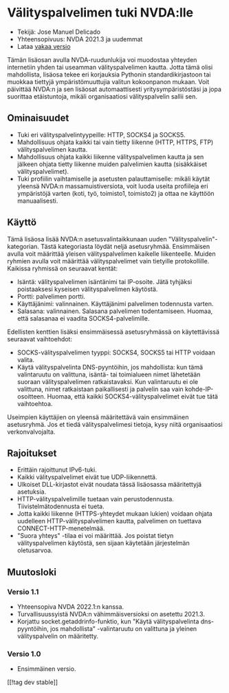 # Välityspalvelimen tuki NVDA:lle #

* Tekijä: Jose Manuel Delicado
* Yhteensopivuus: NVDA 2021.3 ja uudemmat
* Lataa [vakaa versio][1]

Tämän lisäosan avulla NVDA-ruudunlukija voi muodostaa yhteyden internetiin
yhden tai useamman välityspalvelimen kautta. Jotta tämä olisi mahdollista,
lisäosa tekee eri korjauksia Pythonin standardikirjastoon tai muokkaa
tiettyjä ympäristömuuttujia valitun kokoonpanon mukaan. Voit päivittää
NVDA:n ja sen lisäosat automaattisesti yritysympäristöstäsi ja jopa
suorittaa etäistuntoja, mikäli organisaatiosi välityspalvelin sallii sen.

## Ominaisuudet

* Tuki eri välityspalvelintyypeille: HTTP, SOCKS4 ja SOCKS5.
* Mahdollisuus ohjata kaikki tai vain tietty liikenne (HTTP, HTTPS, FTP)
  välityspalvelimen kautta.
* Mahdollisuus ohjata kaikki liikenne välityspalvelimen kautta ja sen
  jälkeen ohjata tietty liikenne muiden palvelimien kautta (sisäkkäiset
  välityspalvelimet).
* Tuki profiilin vaihtamiselle ja asetusten palauttamiselle: mikäli käytät
  yleensä NVDA:n massamuistiversiota, voit luoda useita profiileja eri
  ympäristöjä varten (koti, työ, toimisto1, toimisto2) ja ottaa ne käyttöön
  manuaalisesti.

## Käyttö

Tämä lisäosa lisää NVDA:n asetusvalintaikkunaan uuden
"Välityspalvelin"-kategorian. Tästä kategoriasta löydät neljä
asetusryhmää. Ensimmäisen avulla voit määrittää yleisen välityspalvelimen
kaikelle liikenteelle. Muiden ryhmien avulla voit määrittää
välityspalvelimet vain tietyille protokollille. Kaikissa ryhmissä on
seuraavat kentät:

* Isäntä: välityspalvelimen isäntänimi tai IP-osoite. Jätä tyhjäksi
  poistaaksesi kyseisen välityspalvelimen käytöstä.
* Portti: palvelimen portti.
* Käyttäjänimi: valinnainen. Käyttäjänimi palvelimen todennusta varten.
* Salasana: valinnainen. Salasana palvelimen todentamiseen. Huomaa, että
  salasanaa ei vaadita SOCKS4-palvelimille.

Edellisten kenttien lisäksi ensimmäisessä asetusryhmässä on käytettävissä
seuraavat vaihtoehdot:

* SOCKS-välityspalvelimen tyyppi: SOCKS4, SOCKS5 tai HTTP voidaan valita.
* Käytä välityspalvelinta DNS-pyyntöihin, jos mahdollista: kun tämä
  valintaruutu on valittuna, isäntä- tai toimialueen nimet lähetetään
  suoraan välityspalvelimen ratkaistavaksi. Kun valintaruutu ei ole
  valittuna, nimet ratkaistaan paikallisesti ja palvelin saa vain
  kohde-IP-osoitteen. Huomaa, että kaikki SOCKS4-välityspalvelimet eivät tue
  tätä vaihtoehtoa.

Useimpien käyttäjien on yleensä määritettävä vain ensimmäinen
asetusryhmä. Jos et tiedä välityspalvelimesi tietoja, kysy niitä
organisaatiosi verkonvalvojalta.

## Rajoitukset

* Erittäin rajoittunut IPv6-tuki.
* Kaikki välityspalvelimet eivät tue UDP-liikennettä.
* Ulkoiset DLL-kirjastot eivät noudata tässä lisäosassa määritettyjä
  asetuksia.
* HTTP-välityspalvelimille tuetaan vain
  perustodennusta. Tiivistelmätodennusta ei tueta.
* Jotta kaikki liikenne (HTTPS-yhteydet mukaan lukien) voidaan ohjata
  uudelleen HTTP-välityspalvelimen kautta, palvelimen on tuettava
  CONNECT-HTTP-menetelmää.
* "Suora yhteys" -tilaa ei voi määrittää. Jos poistat tietyn
  välityspalvelimen käytöstä, sen sijaan käytetään järjestelmän oletusarvoa.

## Muutosloki

### Versio 1.1

* Yhteensopiva NVDA 2022.1:n kanssa.
* Turvallisuussyistä NVDA:n vähimmäisversioksi on asetettu 2021.3.
* Korjattu socket.getaddrinfo-funktio, kun "Käytä välityspalvelinta
  dns-pyyntöihin, jos mahdollista" -valintaruutu on valittuna ja yleinen
  välityspalvelin on määritetty.

### Versio 1.0

* Ensimmäinen versio.

[[!tag dev stable]]

[1]: https://addons.nvda-project.org/files/get.php?file=nvdaproxy
